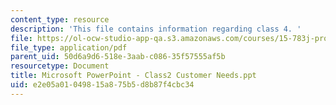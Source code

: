 ```yaml
---
content_type: resource
description: 'This file contains information regarding class 4. '
file: https://ol-ocw-studio-app-qa.s3.amazonaws.com/courses/15-783j-product-design-and-development-spring-2006/e2e05a01049815a875b5d8b87f4cbc34_cls4_cstmr_ned.pdf
file_type: application/pdf
parent_uid: 50d6a9d6-518e-3aab-c086-35f57555af5b
resourcetype: Document
title: Microsoft PowerPoint - Class2 Customer Needs.ppt
uid: e2e05a01-0498-15a8-75b5-d8b87f4cbc34
---
```

